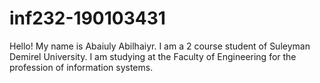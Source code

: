 # inf232-190103431

Hello! My name is Abaiuly Abilhaiyr. I am a 2 course student of Suleyman Demirel University. I am studying at the Faculty of Engineering for the profession of information systems.
